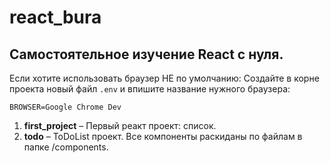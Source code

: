 # react_bura

## Cамостоятельное изучение React с нуля.

Если хотите использовать браузер НЕ по умолчанию: Создайте в корне проекта новый файл `.env` и впишите название нужного браузера:

```
BROWSER=Google Chrome Dev
```

1. **first_project** – Первый реакт проект: список.
2. **todo** – ToDoList проект. Все компоненты раскиданы по файлам в папке /components.
